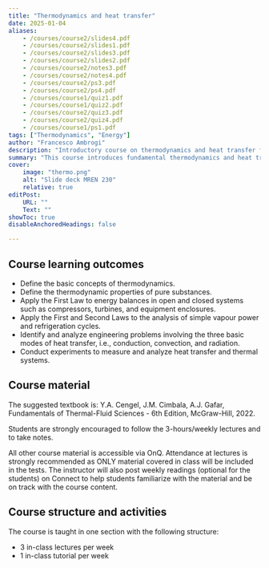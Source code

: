 ```yaml
---
title: "Thermodynamics and heat transfer"
date: 2025-01-04
aliases: 
    - /courses/course2/slides4.pdf
    - /courses/course2/slides1.pdf
    - /courses/course2/slides3.pdf
    - /courses/course2/slides2.pdf
    - /courses/course2/notes3.pdf
    - /courses/course2/notes4.pdf
    - /courses/course2/ps3.pdf
    - /courses/course2/ps4.pdf
    - /courses/course1/quiz1.pdf
    - /courses/course1/quiz2.pdf
    - /courses/course2/quiz3.pdf
    - /courses/course2/quiz4.pdf
    - /courses/course1/ps1.pdf
tags: ["Thermodynamics", "Energy"]
author: "Francesco Ambrogi"
description: "Introductory course on thermodynamics and heat transfer for mechatronics engineers" 
summary: "This course introduces fundamental thermodynamics and heat transfer concepts needed to analyze thermal systems including ideal gas laws; work and heat; conservation of energy; thermodynamic properties of pure substances; equations of state; applications to open and closed systems; heat transfer by conduction, convection, and radiation. Theory will be complemented with a series of labs that introduce temperature measurement devices and thermal circuit analysis." 
cover:
    image: "thermo.png"
    alt: "Slide deck MREN 230"
    relative: true
editPost:
    URL: ""
    Text: ""
showToc: true
disableAnchoredHeadings: false

---
```


## Course learning outcomes

+ Define the basic concepts of thermodynamics.
+ Define the thermodynamic properties of pure substances.
+ Apply the First Law to energy balances in open and closed systems
such as compressors, turbines, and equipment enclosures. 
+ Apply the First and Second Laws to the analysis of simple vapour
power and refrigeration cycles.
+ Identify and analyze engineering problems involving the three basic
modes of heat transfer, i.e., conduction, convection, and radiation.
+ Conduct experiments to measure and analyze heat transfer and
thermal systems.

## Course material

The suggested textbook is: Y.A. Cengel, J.M. Cimbala, A.J. Gafar, Fundamentals of Thermal-Fluid Sciences - 6th Edition, McGraw-Hill, 2022.

Students are strongly encouraged to follow the 3-hours/weekly lectures and to take notes.

All other course material is accessible via OnQ. Attendance at lectures is strongly recommended as ONLY material covered in class will be included in the tests. The instructor will also post weekly readings (optional for the students) on Connect to help students familiarize with the material and be on track with the course content.

## Course structure and activities

The course is taught in one section with the following structure:
+ 3 in-class lectures per week
+ 1 in-class tutorial per week
